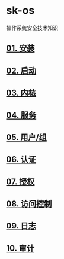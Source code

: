 # sk-os
操作系统安全技术知识

## [01. 安装](./install.md,"悬停显示")
## [02. 启动](./booting.md,"悬停显示")
## [03. 内核](./kernel.md,"悬停显示")
## [04. 服务](./service.md,"悬停显示")
## [05. 用户/组](./user.md,"悬停显示")
## [06. 认证](./authenticate.md,"悬停显示")
## [07. 授权](./authorize.md,"悬停显示")
## [08. 访问控制](./accesscontrol.md,"悬停显示")
## [09. 日志](./syslog.md,"悬停显示")
## [10. 审计](./audit.md,"悬停显示")
